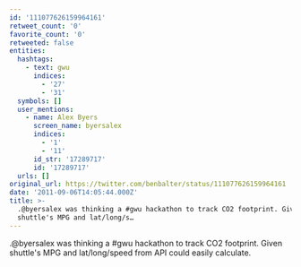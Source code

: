 ```yaml
---
id: '111077626159964161'
retweet_count: '0'
favorite_count: '0'
retweeted: false
entities:
  hashtags:
    - text: gwu
      indices:
        - '27'
        - '31'
  symbols: []
  user_mentions:
    - name: Alex Byers
      screen_name: byersalex
      indices:
        - '1'
        - '11'
      id_str: '17289717'
      id: '17289717'
  urls: []
original_url: https://twitter.com/benbalter/status/111077626159964161
date: '2011-09-06T14:05:44.000Z'
title: >-
  .@byersalex was thinking a #gwu hackathon to track CO2 footprint. Given
  shuttle's MPG and lat/long/s…
---
```


.@byersalex was thinking a #gwu hackathon to track CO2 footprint. Given shuttle's MPG and lat/long/speed from API could easily calculate.
